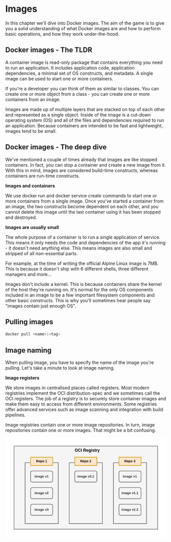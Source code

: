 # Images

In this chapter we'll dive into Docker images. The aim of the game is to give you a solid understanding of what Docker images are and how to perform basic operations, and how they work under-the-hood.

## Docker images - The TLDR

A container image is read-only package that contains everything you need to run an application. It includes application code, application dependencies, a minimal set of OS constructs, and metadata. A single image can be used to start one or more containers.

If you're a developer you can think of them as similar to classes. You can create one or more object from a class - you can create one or more containers from an image.

Images are made up of multiple layers that are stacked on top of each other and represented as a single object. Inside of the image is a cut-down operating system (OS) and all of the files and dependencies required to run an application. Because containers are intended to be fast and lightweight, images tend to be small.

## Docker images - The deep dive

We've mentioned a couple of times already that images are like stopped containers. In fact, you can stop a container and create a new image from it. With this in mind, images are considered build-time constructs, whereas containers are run-time constructs.

**Images and containers**

We use docker run and docker service create commands to start one or more containers from a single image. Once you've started a container from an image, the two constructs become dependent on each other, and you cannot delete this image until the last container using it has been stopped and destroyed.

**Images are usually small**

The whole purpose of a container is to run a single application of service. This means it only needs the code and dependencies of the app it's running - it doesn't need anything else. This means images are also small and stripped of all non-essential parts.

For example, at the time of writing the official Alpine Linux image is 7MB. This is because it doesn't ship with 6 different shells, three different managers and more...

Images don't include a kernel. This is because containers share the kernel of the host they're running on. It's normal for the only OS components included in an image to be a few important filesystem components and other basic constructs. This is why you'll sometimes hear people say "images contain just enough OS".

## Pulling images

```bash
docker pull <name>:<tag>
```

## Image naming

When pulling image, you have to specify the name of the image you're pulling. Let's take a minute to look at image naming.

**Image registers**

We store images in centralised places called registers. Most modern registries implement the OCI distribution-spec and we sometimes call the OCI registers. The job of a registry is to securely store container images and make them easy to access from different environments. Some registries offer advanced services such as image scanning and integration with build pipelines.

Image registries contain one or more image repositories. In turn, image repositories contain one or more images. That might be a bit confusing.

![alt](./assets/registry-repo.png)
